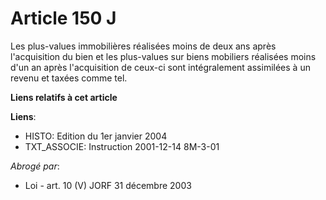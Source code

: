 # Article 150 J

Les plus-values immobilières réalisées moins de deux ans après l'acquisition du bien et les plus-values sur biens mobiliers
réalisées moins d'un an après l'acquisition de ceux-ci sont intégralement assimilées à un revenu et taxées comme tel.

**Liens relatifs à cet article**

**Liens**:

  - HISTO: Edition du 1er janvier 2004
  - TXT_ASSOCIE: Instruction 2001-12-14 8M-3-01

_Abrogé par_:

  - Loi - art. 10 (V) JORF 31 décembre 2003
